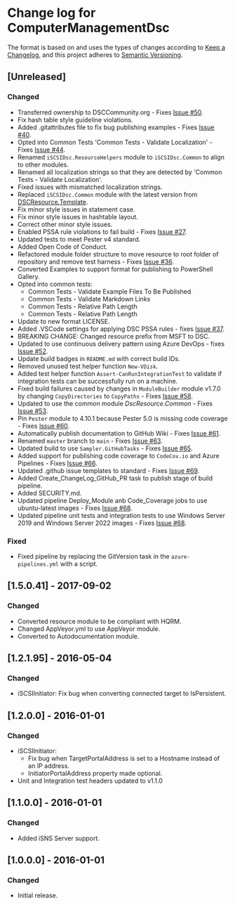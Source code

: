 # Change log for ComputerManagementDsc

The format is based on and uses the types of changes according to [Keep a Changelog](https://keepachangelog.com/en/1.0.0/),
and this project adheres to [Semantic Versioning](https://semver.org/spec/v2.0.0.html).

## [Unreleased]

### Changed

- Transferred ownership to DSCCommunity.org - Fixes [Issue #50](https://github.com/dsccommunity/iSCSIDsc/issues/50).
- Fix hash table style guideline violations.
- Added .gitattributes file to fix bug publishing examples - Fixes [Issue #40](https://github.com/PlagueHO/iSCSIDsc/issues/40).
- Opted into Common Tests 'Common Tests - Validate Localization' - Fixes [Issue #44](https://github.com/PlagueHO/iSCSIDsc/issues/44).
- Renamed `iSCSIDsc.ResourceHelpers` module to `iSCSIDsc.Common`
  to align to other modules.
- Renamed all localization strings so that they are detected by
  'Common Tests - Validate Localization'.
- Fixed issues with mismatched localization strings.
- Replaced `iSCSIDsc.Common` module with the latest version from
  [DSCResource.Template](https://github.com/PowerShell/DSCResource.Template).
- Fix minor style issues in statement case.
- Fix minor style issues in hashtable layout.
- Correct other minor style issues.
- Enabled PSSA rule violations to fail build - Fixes [Issue #27](https://github.com/PlagueHO/iSCSIDsc/issues/27).
- Updated tests to meet Pester v4 standard.
- Added Open Code of Conduct.
- Refactored module folder structure to move resource
  to root folder of repository and remove test harness - Fixes [Issue #36](https://github.com/PlagueHO/iSCSIDsc/issues/36).
- Converted Examples to support format for publishing to PowerShell
  Gallery.
- Opted into common tests:
  - Common Tests - Validate Example Files To Be Published
  - Common Tests - Validate Markdown Links
  - Common Tests - Relative Path Length
  - Common Tests - Relative Path Length
- Update to new format LICENSE.
- Added .VSCode settings for applying DSC PSSA rules - fixes [Issue #37](https://github.com/PlagueHO/iSCSIDsc/issues/37).
- BREAKING CHANGE: Changed resource prefix from MSFT to DSC.
- Updated to use continuous delivery pattern using Azure DevOps - fixes
  [Issue #52](https://github.com/dsccommunity/iSCSIDsc/issues/52).
- Update build badges in `README.md` with correct build IDs.
- Removed unused test helper function `New-VDisk`.
- Added test helper function `Assert-CanRunIntegrationTest` to validate if
  integration tests can be successfully run on a machine.
- Fixed build failures caused by changes in `ModuleBuilder` module v1.7.0
  by changing `CopyDirectories` to `CopyPaths` - Fixes [Issue #58](https://github.com/dsccommunity/iSCSIDsc/issues/58).
- Updated to use the common module _DscResource.Common_ - Fixes [Issue #53](https://github.com/dsccommunity/iSCSIDsc/issues/53).
- Pin `Pester` module to 4.10.1 because Pester 5.0 is missing code
  coverage - Fixes [Issue #60](https://github.com/dsccommunity/iSCSIDsc/issues/60).
- Automatically publish documentation to GitHub Wiki - Fixes [Issue #61](https://github.com/dsccommunity/iSCSIDsc/issues/61).
- Renamed `master` branch to `main` - Fixes [Issue #63](https://github.com/dsccommunity/iSCSIDsc/issues/63).
- Updated build to use `Sampler.GitHubTasks` - Fixes [Issue #65](https://github.com/dsccommunity/iSCSIDsc/issues/65).
- Added support for publishing code coverage to `CodeCov.io` and
  Azure Pipelines - Fixes [Issue #66](https://github.com/dsccommunity/iSCSIDsc/issues/66).
- Updated .github issue templates to standard - Fixes [Issue #69](https://github.com/dsccommunity/iSCSIDsc/issues/69).
- Added Create_ChangeLog_GitHub_PR task to publish stage of build pipeline.
- Added SECURITY.md.
- Updated pipeline Deploy_Module anb Code_Coverage jobs to use ubuntu-latest
  images - Fixes [Issue #68](https://github.com/dsccommunity/iSCSIDsc/issues/68).
- Updated pipeline unit tests and integration tests to use Windows Server 2019 and
  Windows Server 2022 images - Fixes [Issue #68](https://github.com/dsccommunity/iSCSIDsc/issues/68).

### Fixed

- Fixed pipeline by replacing the GitVersion task in the `azure-pipelines.yml`
  with a script.

## [1.5.0.41] - 2017-09-02

### Changed

- Converted resource module to be compliant with HQRM.
- Changed AppVeyor.yml to use AppVeyor module.
- Converted to Autodocumentation module.

## [1.2.1.95] - 2016-05-04

### Changed

- iSCSIInitiator: Fix bug when converting connected target to IsPersistent.

## [1.2.0.0] - 2016-01-01

### Changed

- iSCSIInitiator:
  - Fix bug when TargetPortalAddress is set to a Hostname instead of an IP address.
  - InitiatorPortalAddress property made optional.
- Unit and Integration test headers updated to v1.1.0

## [1.1.0.0] - 2016-01-01

### Changed

- Added iSNS Server support.

## [1.0.0.0] - 2016-01-01

### Changed

- Initial release.
